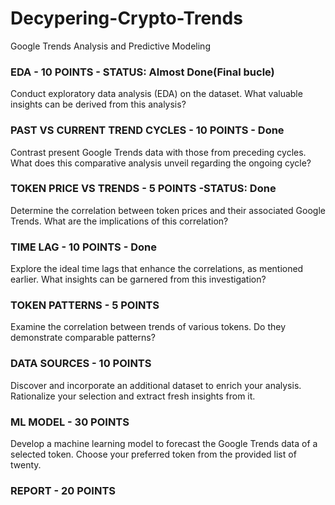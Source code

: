 # Decypering-Crypto-Trends
Google Trends Analysis and Predictive Modeling


### EDA - 10 POINTS - STATUS: Almost Done(Final bucle)
Conduct exploratory data analysis (EDA) on the dataset. What valuable insights can be derived from this analysis?

### PAST VS CURRENT TREND CYCLES - 10 POINTS - Done
Contrast present Google Trends data with those from preceding cycles. What does this comparative analysis unveil regarding the ongoing cycle?

### TOKEN PRICE VS TRENDS - 5 POINTS -STATUS: Done
Determine the correlation between token prices and their associated Google Trends. What are the implications of this correlation?

### TIME LAG - 10 POINTS - Done
Explore the ideal time lags that enhance the correlations, as mentioned earlier. What insights can be garnered from this investigation?

### TOKEN PATTERNS - 5 POINTS 
Examine the correlation between trends of various tokens. Do they demonstrate comparable patterns?

### DATA SOURCES - 10 POINTS
Discover and incorporate an additional dataset to enrich your analysis. Rationalize your selection and extract fresh insights from it.

### ML MODEL - 30 POINTS
Develop a machine learning model to forecast the Google Trends data of a selected token. Choose your preferred token from the provided list of twenty.

### REPORT - 20 POINTS


